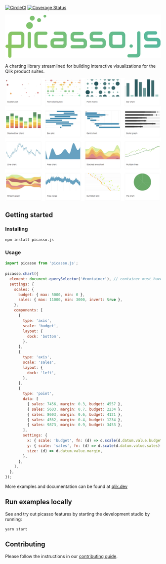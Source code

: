 [![CircleCI](https://circleci.com/gh/qlik-oss/picasso.js.svg?style=shield)](https://circleci.com/gh/qlik-oss/picasso.js)
[![Coverage Status](https://coveralls.io/repos/github/qlik-oss/picasso.js/badge.svg)](https://coveralls.io/github/qlik-oss/picasso.js)

![picasso.js](docs/assets/picassojs.png)

A charting library streamlined for building interactive visualizations for the Qlik product suites.

[![Examples](docs/assets/examples.png)](https://picassojs.com/examples.html)

## Getting started

### Installing

```sh
npm install picasso.js
```

### Usage

```js
import picasso from 'picasso.js';

picasso.chart({
  element: document.querySelector('#container'), // container must have a width and height specified
  settings: {
    scales: {
      budget: { max: 5000, min: 0 },
      sales: { max: 11000, min: 3000, invert: true },
    },
    components: [
      {
        type: 'axis',
        scale: 'budget',
        layout: {
          dock: 'bottom',
        },
      },
      {
        type: 'axis',
        scale: 'sales',
        layout: {
          dock: 'left',
        },
      },
      {
        type: 'point',
        data: [
          { sales: 7456, margin: 0.3, budget: 4557 },
          { sales: 5603, margin: 0.7, budget: 2234 },
          { sales: 8603, margin: 0.6, budget: 4121 },
          { sales: 4562, margin: 0.4, budget: 1234 },
          { sales: 9873, margin: 0.9, budget: 3453 },
        ],
        settings: {
          x: { scale: 'budget', fn: (d) => d.scale(d.datum.value.budget) },
          y: { scale: 'sales', fn: (d) => d.scale(d.datum.value.sales) },
          size: (d) => d.datum.value.margin,
        },
      },
    ],
  },
});
```

More examples and documentation can be found at [qlik.dev](https://qlik.dev)

## Run examples locally

See and try out picasso features by starting the development studio by running:

`yarn start`

## Contributing

Please follow the instructions in our [contributing guide](./.github/CONTRIBUTING.md).
